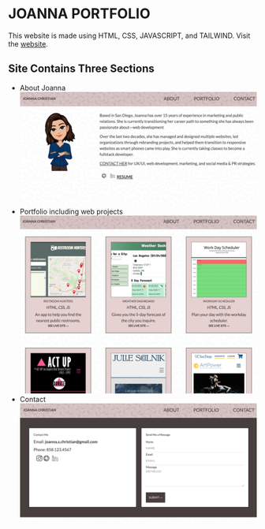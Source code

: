 # JOANNA PORTFOLIO

This website is made using HTML, CSS, JAVASCRIPT, and TAILWIND.
Visit the [website](https://jsc-09.github.io/joanna-portfolio/).

## Site Contains Three Sections
 - About Joanna 
    ![About](images/web-samples/about.png)
 - Portfolio including web projects
    ![Portfolio](images/web-samples/portfolio.png)
 - Contact 
    ![Contact](images/web-samples/contact.png)

